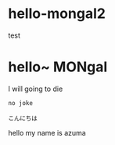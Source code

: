 # hello-mongal2
test

# hello~ MONgal
I will going to die

`no joke`


```text
こんにちは
```

hello my name is azuma
